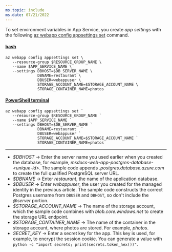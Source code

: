 ```yaml
---
ms.topic: include
ms.date: 07/21/2022
---
```


To set environment variables in App Service, you create *app settings* with the following [az webapp config appsettings set](/cli/azure/webapp/config/appsettings#az-webapp-config-appsettings-set) command.

#### [bash](#tab/terminal-bash)

```azurecli
az webapp config appsettings set \
   --resource-group $RESOURCE_GROUP_NAME \
   --name $APP_SERVICE_NAME \
   --settings DBHOST=$DB_SERVER_NAME \
              DBNAME=restaurant \
              DBUSER=webappuser \
              STORAGE_ACCOUNT_NAME=$STORAGE_ACCOUNT_NAME \
              STORAGE_CONTAINER_NAME=photos
```

#### [PowerShell terminal](#tab/terminal-powershell)

```azurecli
az webapp config appsettings set `
   --resource-group $RESOURCE_GROUP_NAME `
   --name $APP_SERVICE_NAME `
   --settings DBHOST=$DB_SERVER_NAME `
              DBNAME=restaurant  `
              DBUSER=webappuser `
              STORAGE_ACCOUNT_NAME=$STORAGE_ACCOUNT_NAME `
              STORAGE_CONTAINER_NAME=photos
```

---

* *$DBHOST* &rarr; Enter the server name you used earlier when you created the database, for example, *msdocs-web-app-postgres-database-\<unique-id>*. The sample code appends *.postgres.database.azure.com* to create the full qualified PostgreSQL server URL.
* *$DBNAME* &rarr; Enter *restaurant*, the name of the application database.
* *$DBUSER* &rarr; Enter *webappuser*, the user you created for the managed identity in the previous article. The sample code constructs the correct Postgres username from `DBUSER` and `DBHOST`, so don't include the *@server* portion.
* *$STORAGE_ACCOUNT_NAME* &rarr; The name of the storage account, which the sample code combines with *blob.core.windows.net* to create the storage URL endpoint.
* *$STORAGE_CONTAINER_NAME* &rarr; The name of the container in the storage account, where photos are stored. For example, *photos*.
* *SECRET_KEY* &rarr; Enter a secret key for the app. This key is used, for example, to encrypt the session cookie. You can generate a value with `python -c "import secrets; print(secrets.token_hex())"`.
